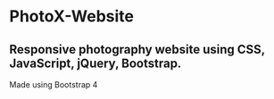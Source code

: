 # PhotoX-Website
## Responsive photography website using CSS, JavaScript, jQuery, Bootstrap.

 
Made using Bootstrap 4



